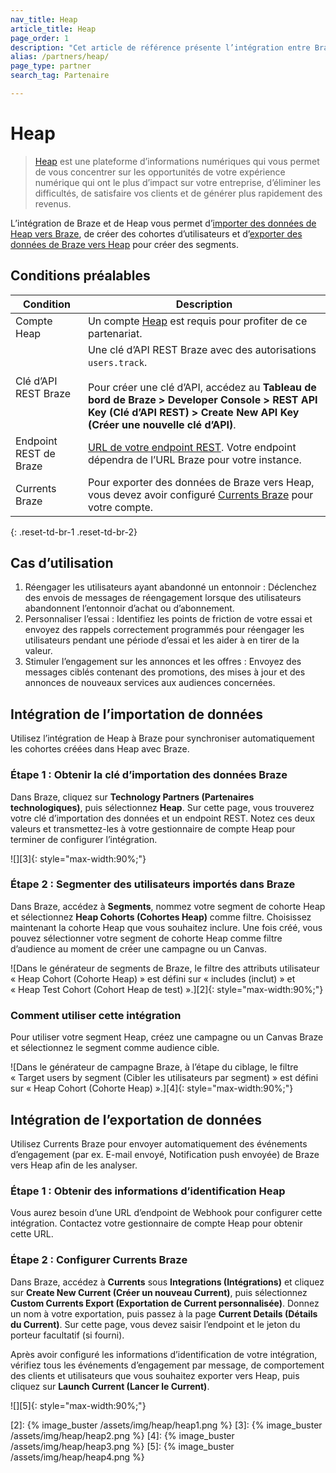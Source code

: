 ```yaml
---
nav_title: Heap
article_title: Heap
page_order: 1
description: "Cet article de référence présente l’intégration entre Braze et Heap, une plateforme d’informations numériques qui vous permet d’importer des données de Heap vers Braze, de créer des cohortes d’utilisateurs et d’exporter des données de Braze vers Heap pour créer des segments."
alias: /partners/heap/
page_type: partner
search_tag: Partenaire

---
```


# Heap

> [Heap](https://heap.io/) est une plateforme d’informations numériques qui vous permet de vous concentrer sur les opportunités de votre expérience numérique qui ont le plus d’impact sur votre entreprise, d’éliminer les difficultés, de satisfaire vos clients et de générer plus rapidement des revenus.

L’intégration de Braze et de Heap vous permet d’[importer des données de Heap vers Braze](#data-import-integration), de créer des cohortes d’utilisateurs et d’[exporter des données de Braze vers Heap](#data-export-integration) pour créer des segments.

## Conditions préalables

| Condition | Description |
| ----------- | ----------- |
| Compte Heap | Un compte [Heap](https://heap.io/about) est requis pour profiter de ce partenariat. |
| Clé d’API REST Braze | Une clé d’API REST Braze avec des autorisations `users.track`. <br><br> Pour créer une clé d’API, accédez au **Tableau de bord de Braze > Developer Console > REST API Key (Clé d’API REST) > Create New API Key (Créer une nouvelle clé d’API)**. |
| Endpoint REST de Braze | [URL de votre endpoint REST][1]. Votre endpoint dépendra de l’URL Braze pour votre instance. |
| Currents Braze | Pour exporter des données de Braze vers Heap, vous devez avoir configuré [Currents Braze]({{site.baseurl}}/user_guide/data_and_analytics/braze_currents/#access-currents) pour votre compte. |
{: .reset-td-br-1 .reset-td-br-2}

## Cas d’utilisation
1. Réengager les utilisateurs ayant abandonné un entonnoir : Déclenchez des envois de messages de réengagement lorsque des utilisateurs abandonnent l’entonnoir d’achat ou d’abonnement.
2. Personnaliser l’essai : Identifiez les points de friction de votre essai et envoyez des rappels correctement programmés pour réengager les utilisateurs pendant une période d’essai et les aider à en tirer de la valeur.
3. Stimuler l’engagement sur les annonces et les offres : Envoyez des messages ciblés contenant des promotions, des mises à jour et des annonces de nouveaux services aux audiences concernées.

## Intégration de l’importation de données

Utilisez l’intégration de Heap à Braze pour synchroniser automatiquement les cohortes créées dans Heap avec Braze.

### Étape 1 : Obtenir la clé d’importation des données Braze

Dans Braze, cliquez sur **Technology Partners (Partenaires technologiques)**, puis sélectionnez **Heap**. Sur cette page, vous trouverez votre clé d’importation des données et un endpoint REST. Notez ces deux valeurs et transmettez-les à votre gestionnaire de compte Heap pour terminer de configurer l’intégration. 

![][3]{: style="max-width:90%;"}

### Étape 2 : Segmenter des utilisateurs importés dans Braze

Dans Braze, accédez à **Segments**, nommez votre segment de cohorte Heap et sélectionnez **Heap Cohorts (Cohortes Heap)** comme filtre. Choisissez maintenant la cohorte Heap que vous souhaitez inclure. Une fois créé, vous pouvez sélectionner votre segment de cohorte Heap comme filtre d’audience au moment de créer une campagne ou un Canvas.

![Dans le générateur de segments de Braze, le filtre des attributs utilisateur « Heap Cohort (Cohorte Heap) » est défini sur « includes (inclut) » et « Heap Test Cohort (Cohort Heap de test) ».][2]{: style="max-width:90%;"}

### Comment utiliser cette intégration

Pour utiliser votre segment Heap, créez une campagne ou un Canvas Braze et sélectionnez le segment comme audience cible. 

![Dans le générateur de campagne Braze, à l’étape du ciblage, le filtre « Target users by segment (Cibler les utilisateurs par segment) » est défini sur « Heap Cohort (Cohorte Heap) ».][4]{: style="max-width:90%;"}

## Intégration de l’exportation de données

Utilisez Currents Braze pour envoyer automatiquement des événements d’engagement (par ex. E-mail envoyé, Notification push envoyée) de Braze vers Heap afin de les analyser.

### Étape 1 : Obtenir des informations d’identification Heap

Vous aurez besoin d’une URL d’endpoint de Webhook pour configurer cette intégration. Contactez votre gestionnaire de compte Heap pour obtenir cette URL.

### Étape 2 : Configurer Currents Braze

Dans Braze, accédez à **Currents** sous **Integrations (Intégrations)** et cliquez sur **Create New Current (Créer un nouveau Current)**, puis sélectionnez **Custom Currents Export (Exportation de Current personnalisée)**. Donnez un nom à votre exportation, puis passez à la page **Current Details (Détails du Current)**. Sur cette page, vous devez saisir l’endpoint et le jeton du porteur facultatif (si fourni).

Après avoir configuré les informations d’identification de votre intégration, vérifiez tous les événements d’engagement par message, de comportement des clients et utilisateurs que vous souhaitez exporter vers Heap, puis cliquez sur **Launch Current (Lancer le Current)**.

![][5]{: style="max-width:90%;"}

[1]: {{site.baseurl}}/developer_guide/rest_api/basics/#endpoints
[2]: {% image_buster /assets/img/heap/heap1.png %} 
[3]: {% image_buster /assets/img/heap/heap2.png %} 
[4]: {% image_buster /assets/img/heap/heap3.png %} 
[5]: {% image_buster /assets/img/heap/heap4.png %} 
